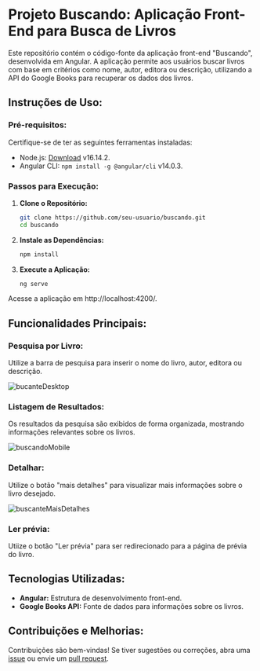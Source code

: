 # Projeto Buscando: Aplicação Front-End para Busca de Livros

Este repositório contém o código-fonte da aplicação front-end "Buscando", desenvolvida em Angular. A aplicação permite aos usuários buscar livros com base em critérios como nome, autor, editora ou descrição, utilizando a API do Google Books para recuperar os dados dos livros.

## Instruções de Uso:

### Pré-requisitos:

Certifique-se de ter as seguintes ferramentas instaladas:

- Node.js: [Download](https://nodejs.org/) v16.14.2.
- Angular CLI: `npm install -g @angular/cli` v14.0.3.

### Passos para Execução:

1. **Clone o Repositório:**
   ```bash
   git clone https://github.com/seu-usuario/buscando.git
   cd buscando

2. **Instale as Dependências:**
   ```bash
   npm install

3. **Execute a Aplicação:**
   ```bash
   ng serve

  Acesse a aplicação em http://localhost:4200/.


 ## Funcionalidades Principais:

### Pesquisa por Livro:

Utilize a barra de pesquisa para inserir o nome do livro, autor, editora ou descrição.

![bucanteDesktop](https://github.com/Carol-Rocha/Buscante/assets/114522368/ed2fca46-3c68-47a6-9047-ed1950354903)

### Listagem de Resultados:

Os resultados da pesquisa são exibidos de forma organizada, mostrando informações relevantes sobre os livros.

![buscandoMobile](https://github.com/Carol-Rocha/Buscante/assets/114522368/f70af0df-16ab-4836-897d-b48a46bd7ff1)

### Detalhar:

Utilize o botão "mais detalhes" para visualizar mais informações sobre o livro desejado.

![buscanteMaisDetalhes](https://github.com/Carol-Rocha/Buscante/assets/114522368/f8329c31-1350-42c8-b157-a83eed2f4442)

### Ler prévia:

Utiize o botão "Ler prévia" para ser redirecionado para a página de prévia do livro.

## Tecnologias Utilizadas:

- **Angular:** Estrutura de desenvolvimento front-end.
- **Google Books API:** Fonte de dados para informações sobre os livros.

## Contribuições e Melhorias:

Contribuições são bem-vindas! Se tiver sugestões ou correções, abra uma [issue](https://github.com/seu-usuario/buscando/issues) ou envie um [pull request](https://github.com/seu-usuario/buscando/pulls).







